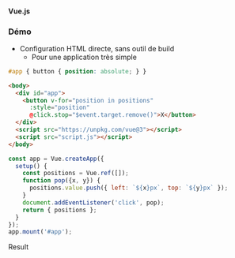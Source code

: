 #### Vue.js
### Démo

<div class="r-stack">
<div class="fragment fade-out" data-fragment-index="1">

* Configuration HTML directe, sans outil de build
  * Pour une application très simple 

```css fix
#app { button { position: absolute; } }
```

```html fix
<body>
  <div id="app">
    <button v-for="position in positions"
      :style="position"
      @click.stop="$event.target.remove()">X</button>
  </div>
  <script src="https://unpkg.com/vue@3"></script>
  <script src="script.js"></script>
</body>
```

</div>

<div class="fragment fade-in-then-out" data-fragment-index="1">

```javascript
const app = Vue.createApp({
  setup() {
    const positions = Vue.ref([]);
    function pop({x, y}) {
      positions.value.push({ left: `${x}px`, top: `${y}px` });
    }
    document.addEventListener('click', pop);
    return { positions };
  }
});
app.mount('#app');
```

</div>

<div class="fragment" data-fragment-index="3">
Result

<div data-code-example="vue-in-browser" data-code-example-size="big"></div>

</div>

</div>
